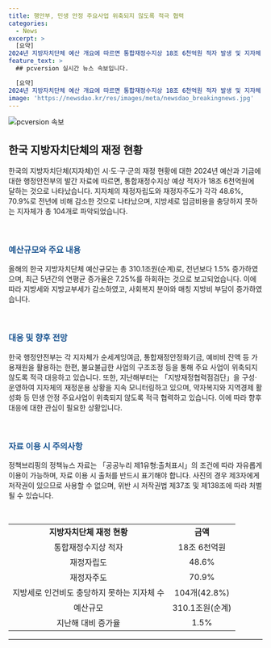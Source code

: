 ```yaml
---
title: 행안부, 민생 안정 주요사업 위축되지 않도록 적극 협력
categories:
  - News
excerpt: >
  [요약]
2024년 지방자치단체 예산 개요에 따르면 통합재정수지상 18조 6천억원 적자 발생 및 지자체 재정자립도 감소. 지방세 감소로 지자체 재정 적자 발생. 행안부는 사회복지 수요 증가로 지출 부담 증가 등 어려움 인식. 지자체는 가용재원 활용 및 사업 구조조정으로 대응 중. 행안부는 애로사항 청취·해결 및 지자체 재정 모니터링 강화할 계획. [(출처: 정책브리핑)]
feature_text: >
  ## pcversion 실시간 뉴스 속보입니다.

  [요약]
2024년 지방자치단체 예산 개요에 따르면 통합재정수지상 18조 6천억원 적자 발생 및 지자체 재정자립도 감소. 지방세 감소로 지자체 재정 적자 발생. 행안부는 사회복지 수요 증가로 지출 부담 증가 등 어려움 인식. 지자체는 가용재원 활용 및 사업 구조조정으로 대응 중. 행안부는 애로사항 청취·해결 및 지자체 재정 모니터링 강화할 계획. [(출처: 정책브리핑)]
image: 'https://newsdao.kr/res/images/meta/newsdao_breakingnews.jpg'
---
```


<p><img src="https://newsdao.kr/res/images/meta/newsdao_breakingnews.jpg" alt="pcversion 속보" /></p>

<h2 data-ke-size="size26">한국 지방자치단체의 재정 현황</h2>

<p>한국의 지방자치단체(지자체)인 시·도·구·군의 재정 현황에 대한 2024년 예산과 기금에 대한 행정안전부의 발간 자료에 따르면, 통합재정수지상 예상 적자가 18조 6천억원에 달하는 것으로 나타났습니다. 지자체의 재정자립도와 재정자주도가 각각 48.6%, 70.9%로 전년에 비해 감소한 것으로 나타났으며, 지방세로 임금비용을 충당하지 못하는 지자체가 총 104개로 파악되었습니다.</p>

<p data-ke-size="size16">&nbsp;</p>

<h3><b><span style="color: #1a5490;">예산규모와 주요 내용</span></b></h3>

<p>올해의 한국 지방자치단체 예산규모는 총 310.1조원(순계)로, 전년보다 1.5% 증가하였으며, 최근 5년간의 연평균 증가율은 7.25%를 하회하는 것으로 보고되었습니다. 이에 따라 지방세와 지방교부세가 감소하였고, 사회복지 분야와 매칭 지방비 부담이 증가하였습니다.</p>

<p data-ke-size="size16">&nbsp;</p>

<h3><b><span style="color: #1a5490;">대응 및 향후 전망</span></b></h3>

<p>한국 행정안전부는 각 지자체가 순세계잉여금, 통합재정안정화기금, 예비비 잔액 등 가용재원을 활용하는 한편, 불요불급한 사업의 구조조정 등을 통해 주요 사업이 위축되지 않도록 적극 대응하고 있습니다. 또한, 지난해부터는 「지방재정협력점검단」을 구성·운영하여 지자체의 재정운용 상황을 지속 모니터링하고 있으며, 약자복지와 지역경제 활성화 등 민생 안정 주요사업이 위축되지 않도록 적극 협력하고 있습니다. 이에 따라 향후 대응에 대한 관심이 필요한 상황입니다.</p>

<p data-ke-size="size16">&nbsp;</p>

<h3><b><span style="color: #1a5490;">자료 이용 시 주의사항</span></b></h3>

<p>정책브리핑의 정책뉴스 자료는 「공공누리 제1유형:출처표시」의 조건에 따라 자유롭게 이용이 가능하며, 자료 이용 시 출처를 반드시 표기해야 합니다. 사진의 경우 제3자에게 저작권이 있으므로 사용할 수 없으며, 위반 시 저작권법 제37조 및 제138조에 따라 처벌될 수 있습니다.</p>

<p data-ke-size="size16">&nbsp;</p>

<table style="width: 100%;">
<tbody>
<tr>
<td style="text-align: center; height: 17px;"><b>지방자치단체 재정 현황</b></td>
<td style="text-align: center; height: 17px;"><b>금액</b></td>
</tr>
<tr>
<td style="text-align: center; height: 17px;">통합재정수지상 적자</td>
<td style="text-align: center; height: 17px;">18조 6천억원</td>
</tr>
<tr>
<td style="text-align: center; height: 17px;">재정자립도</td>
<td style="text-align: center; height: 17px;">48.6%</td>
</tr>
<tr>
<td style="text-align: center; height: 17px;">재정자주도</td>
<td style="text-align: center; height: 17px;">70.9%</td>
</tr>
<tr>
<td style="text-align: center; height: 17px;">지방세로 인건비도 충당하지 못하는 지자체 수</td>
<td style="text-align: center; height: 17px;">104개(42.8%)</td>
</tr>
<tr>
<td style="text-align: center; height: 17px;">예산규모</td>
<td style="text-align: center; height: 17px;">310.1조원(순계)</td>
</tr>
<tr>
<td style="text-align: center; height: 17px;">지난해 대비 증가율</td>
<td style="text-align: center; height: 17px;">1.5%</td>
</tr>
</tbody>
</table>

<hr>

